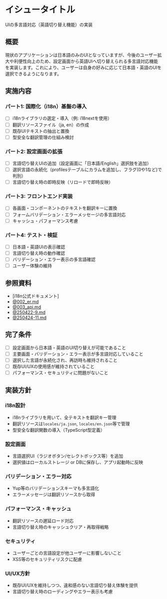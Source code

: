 # イシュータイトル
UIの多言語対応（英語切り替え機能）の実装

## 概要
現状のアプリケーションは日本語のみのUIとなっていますが、今後のユーザー拡大や利便性向上のため、設定画面から英語UIへ切り替えられる多言語対応機能を実装します。これにより、ユーザーは自身の好みに応じて日本語・英語のUIを選択できるようになります。

## 実施内容

### パート1: 国際化（i18n）基盤の導入
- [ ] i18nライブラリの選定・導入（例: i18nextを使用）
- [ ] 翻訳リソースファイル（ja, en）の作成
- [ ] 既存UIテキストの抽出と置換
- [ ] 型安全な翻訳管理の仕組み検討

### パート2: 設定画面の拡張
- [ ] 言語切り替えUIの追加（設定画面に「日本語/English」選択肢を追加）
- [ ] 選択言語の永続化（profilesテーブルにカラムを追加し、フラグ(0や1など)で判別）
- [ ] 言語切り替え時の即時反映（リロードで即時反映）

### パート3: フロントエンド実装
- [ ] 各画面・コンポーネントのテキストを翻訳キーに置換
- [ ] フォームバリデーション・エラーメッセージの多言語対応
- [ ] キャッシュ・パフォーマンス考慮

### パート4: テスト・検証
- [ ] 日本語・英語UIの表示確認
- [ ] 言語切り替え時の動作確認
- [ ] バリデーション・エラー表示の多言語確認
- [ ] ユーザー体験の維持

## 参照資料
- [i18n公式ドキュメント]
- [@002_er.md](ER図定義書)
- [@003_api.md](API設計書)
- [@250422-9.md](DB保存・表示機能実装ログ)
- [@250424-11.md](日次目標の日付別管理機能の実装ログ)

## 完了条件
- [ ] 設定画面から日本語・英語のUI切り替えが可能であること
- [ ] 主要画面・バリデーション・エラー表示が多言語対応していること
- [ ] 選択した言語が永続化され、再訪時も維持されること
- [ ] 既存UI/UXの使用感が維持されていること
- [ ] パフォーマンス・セキュリティに問題がないこと

## 実装方針

### i18n設計
- i18nライブラリを用いて、全テキストを翻訳キー管理
- 翻訳リソースは`locales/ja.json`, `locales/en.json`等で管理
- 型安全な翻訳関数の導入（TypeScript型定義）

### 設定画面
- 言語選択UI（ラジオボタン/セレクトボックス等）を追加
- 選択値はローカルストレージ or DBに保存し、アプリ起動時に反映

### バリデーション・エラー対応
- Yup等のバリデーションスキーマも多言語化
- エラーメッセージは翻訳リソースから取得

### パフォーマンス・キャッシュ
- 翻訳リソースの遅延ロード対応
- 言語切り替え時のキャッシュクリア・再取得戦略

### セキュリティ
- ユーザーごとの言語設定が他ユーザーに影響しないこと
- XSS等のセキュリティリスクに配慮

### UI/UX方針
- 既存UI/UXを維持しつつ、違和感のない言語切り替え体験を提供
- 言語切り替え時のローディングやエラー表示も考慮
